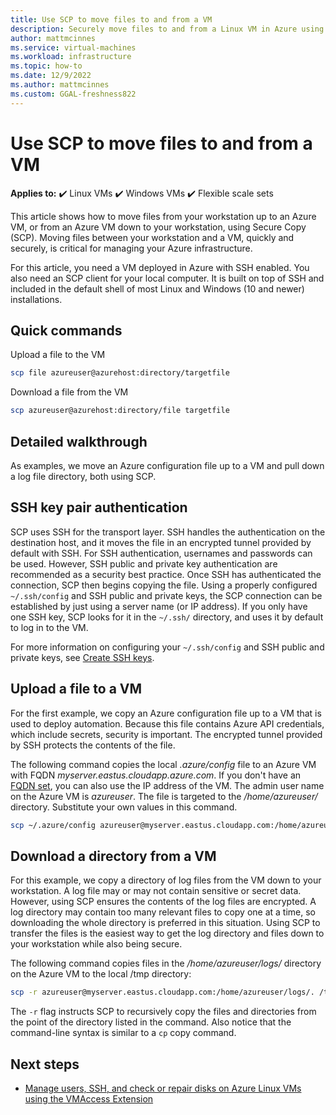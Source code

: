 ```yaml
---
title: Use SCP to move files to and from a VM
description: Securely move files to and from a Linux VM in Azure using SCP and an SSH key pair.
author: mattmcinnes
ms.service: virtual-machines
ms.workload: infrastructure
ms.topic: how-to
ms.date: 12/9/2022
ms.author: mattmcinnes
ms.custom: GGAL-freshness822
---
```


# Use SCP to move files to and from a VM 

**Applies to:** :heavy_check_mark: Linux VMs :heavy_check_mark: Windows VMs :heavy_check_mark: Flexible scale sets 

This article shows how to move files from your workstation up to an Azure VM, or from an Azure VM down to your workstation, using Secure Copy (SCP). Moving files between your workstation and a VM, quickly and securely, is critical for managing your Azure infrastructure. 

For this article, you need a VM deployed in Azure with SSH enabled. You also need an SCP client for your local computer. It is built on top of SSH and included in the default shell of most Linux and Windows (10 and newer) installations.


## Quick commands

Upload a file to the VM

```bash
scp file azureuser@azurehost:directory/targetfile
```

Download a file from the VM

```bash
scp azureuser@azurehost:directory/file targetfile
```

## Detailed walkthrough

As examples, we move an Azure configuration file up to a VM and pull down a log file directory, both using SCP.

## SSH key pair authentication

SCP uses SSH for the transport layer. SSH handles the authentication on the destination host, and it moves the file in an encrypted tunnel provided by default with SSH. For SSH authentication, usernames and passwords can be used. However, SSH public and private key authentication are recommended as a security best practice. Once SSH has authenticated the connection, SCP then begins copying the file. Using a properly configured `~/.ssh/config` and SSH public and private keys, the SCP connection can be established by just using a server name (or IP address). If you only have one SSH key, SCP looks for it in the `~/.ssh/` directory, and uses it by default to log in to the VM.

For more information on configuring your `~/.ssh/config` and SSH public and private keys, see [Create SSH keys](/linux/mac-create-ssh-keys.md).

## Upload a file to a VM

For the first example, we copy an Azure configuration file up to a VM that is used to deploy automation. Because this file contains Azure API credentials, which include secrets, security is important. The encrypted tunnel provided by SSH protects the contents of the file.

The following command copies the local *.azure/config* file to an Azure VM with FQDN *myserver.eastus.cloudapp.azure.com*. If you don't have an [FQDN set](/create-fqdn.md), you can also use the IP address of the VM. The admin user name on the Azure VM is *azureuser*. The file is targeted to the */home/azureuser/* directory. Substitute your own values in this command.

```bash
scp ~/.azure/config azureuser@myserver.eastus.cloudapp.com:/home/azureuser/config
```

## Download a directory from a VM

For this example, we copy a directory of log files from the VM down to your workstation. A log file may or may not contain sensitive or secret data. However, using SCP ensures the contents of the log files are encrypted. A log directory may contain too many relevant files to copy one at a time, so downloading the whole directory is preferred in this situation. Using SCP to transfer the files is the easiest way to get the log directory and files down to your workstation while also being secure.

The following command copies files in the */home/azureuser/logs/* directory on the Azure VM to the local /tmp directory:

```bash
scp -r azureuser@myserver.eastus.cloudapp.com:/home/azureuser/logs/. /tmp/
```

The `-r` flag instructs SCP to recursively copy the files and directories from the point of the directory listed in the command.  Also notice that the command-line syntax is similar to a `cp` copy command.

## Next steps

* [Manage users, SSH, and check or repair disks on Azure Linux VMs using the VMAccess Extension](/extensions/vmaccess.md?toc=/azure/virtual-machines/linux/toc.json)
